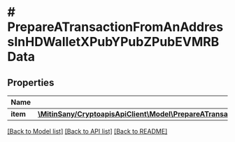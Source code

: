# # PrepareATransactionFromAnAddressInHDWalletXPubYPubZPubEVMRBData

## Properties

Name | Type | Description | Notes
------------ | ------------- | ------------- | -------------
**item** | [**\MitinSany/CryptoapisApiClient\Model\PrepareATransactionFromAnAddressInHDWalletXPubYPubZPubEVMRBDataItem**](PrepareATransactionFromAnAddressInHDWalletXPubYPubZPubEVMRBDataItem.md) |  |

[[Back to Model list]](../../README.md#models) [[Back to API list]](../../README.md#endpoints) [[Back to README]](../../README.md)
